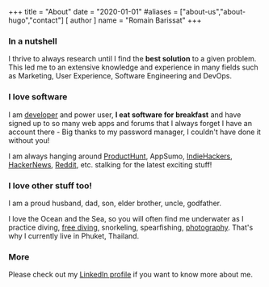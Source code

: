 +++
title = "About"
date = "2020-01-01"
#aliases = ["about-us","about-hugo","contact"]
[ author ]
  name = "Romain Barissat"
+++

### In a nutshell

I thrive to always research until I find the **best solution** to a given problem. This led me to an extensive knowledge and experience in many fields such as Marketing, User Experience, Software Engineering and DevOps.

### I love software

I am [developer](https://github.com/incorrupt/) and power user, **I eat software for breakfast** and have signed up to so many web apps and forums that I always forget I have an account there - Big thanks to my password manager, I couldn't have done it without you!

I am always hanging around [ProductHunt](https://www.producthunt.com/@romainbarissat), AppSumo, [IndieHackers](https://www.indiehackers.com/iRomain), [HackerNews](https://news.ycombinator.com/user?id=iRomain), [Reddit](https://www.reddit.com/user/iRomain/), etc. stalking for the latest exciting stuff!

### I love other stuff too!

I am a proud husband, dad, son, elder brother, uncle, godfather.

I love the Ocean and the Sea, so you will often find me underwater as I practice diving, [free diving](https://www.facebook.com/changodiving/photos/t.514307233/580509748797408/?type=3), snorkeling, spearfishing, [photography](https://www.instagram.com/iromain/). That's why I currently live in Phuket, Thailand.

### More

Please check out my [LinkedIn profile](https://linkedin.com/in/romain-barissat) if you want to know more about me.
